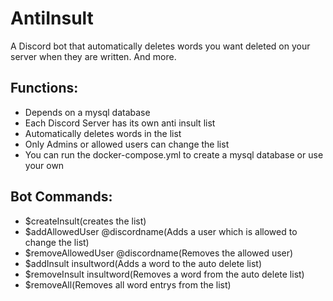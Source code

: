 # AntiInsult
A Discord bot that automatically deletes words you want deleted on your server when they are written. And more.

## Functions:

- Depends on a mysql database
- Each Discord Server has its own anti insult list
- Automatically deletes words in the list
- Only Admins or allowed users can change the list
- You can run the docker-compose.yml to create a mysql database or use your own

## Bot Commands:

- $createInsult(creates the list)
- $addAllowedUser @discordname(Adds a user which is allowed to change the list)
- $removeAllowedUser @discordname(Removes the allowed user)
- $addInsult insultword(Adds a word to the auto delete list)
- $removeInsult insultword(Removes a word from the auto delete list)
- $removeAll(Removes all word entrys from the list)
